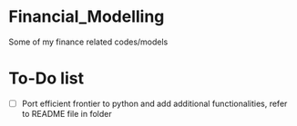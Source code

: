 # Financial_Modelling
Some of my finance related codes/models


# To-Do list
- [ ] Port efficient frontier to python and add additional functionalities, refer to README file in folder
